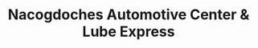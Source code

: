 ---
title: "Nacogdoches Automotive Center & Lube Express"
url: /san-antonio/nacogdoches-automotive-center-und-lube-express/
shop: Autowerkstatt
---